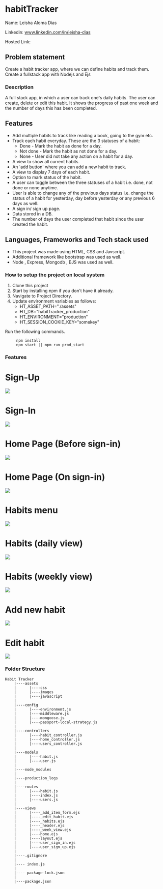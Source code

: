 # habitTracker

Name: Leisha Aloma Dias

Linkedin: www.linkedin.com/in/leisha-dias

Hosted Link: 

## Problem statement

Create a habit tracker app, where we can define habits and track them. Create a fullstack app with Nodejs and Ejs

### Description

A full stack app, in which a user can track one's daily habits.
The user can create, delete or edit this habit.
It shows the progress of past one week and the number of days this has been completed.

## Features
- Add multiple habits to track like reading a book, going to the gym etc.
- Track each habit everyday. These are the 3 statuses of a habit:
  - Done - Mark the habit as done for a day.
  - Not done - Mark the habit as not done for a day.
  - None - User did not take any action on a habit for a day.
- A view to show all current habits.
- An 'add button' where you can add a new habit to track. 
- A view to display 7 days of each habit.
- Option to mark status of the habit.
- A user can toggle between the three statuses of a habit i.e. done, not done or none anytime.
- User is able to change any of the previous days status i.e. change the status of a habit for yesterday, day before yesterday or any previous 6 days as well.
- A sign in/ sign up page.
- Data stored in a DB.
- The number of days the user completed that habit since the user created the habit.


## Languages, Frameworks and Tech stack used
- This project was made using HTML, CSS and Javscript.
- Additional framework like bootstrap was used as well.
- Node , Express, Mongodb , EJS was used as well.

### How to setup the project on local system

  1. Clone this project
  2. Start by installing npm if you don't have it already.
  3. Navigate to Project Directory.
  4. Update environment variables as follows:
     - HT_ASSET_PATH="./assets"
     - HT_DB="habitTracker_production"
     - HT_ENVIRONMENT="production"
     - HT_SESSION_COOKIE_KEY="somekey"

Run the following commands.
   ```` 
        npm install 
        npm start || npm run prod_start
   ````


### Features
  
  # Sign-Up
  <img src="/assets/images/screenshots/signup.png">

  # Sign-In
  <img src="/assets/images/screenshots/signin.png">

  # Home Page (Before sign-in)
  <img src="/assets/images/screenshots/home.png">
  
  # Home Page (On sign-in)
  <img src="/assets/images/screenshots/nohabit.png">

  # Habits menu
  <img src="/assets/images/screenshots/habitmenu.png">

  # Habits (daily view)
  <img src="/assets/images/screenshots/habits.png">

  # Habits (weekly view)
  <img src="/assets/images/screenshots/weekview.png">

  # Add new habit
  <img src="/assets/images/screenshots/addhabit.png">
  
  # Edit habit
  <img src="/assets/images/screenshots/edithabit.png">
  
  

### Folder Structure

````
Habit Tracker
    |----assets
    |      |----css
    |      |----images
    |      |----javascript
    |             
    |----config
    |      |----environment.js
    |      |----middleware.js
    |      |----mongoose.js
    |      |----passport-local-strategy.js
    |
    |----controllers
    |      |----habit_controller.js
    |      |----home_controller.js
    |      |----users_controller.js
    |
    |----models
    |      |----habit.js
    |      |----user.js
    |
    |----node_modules
    |
    |----production_logs
    |
    |----routes
    |      |----habit.js
    |      |----index.js
    |      |----users.js
    |
    |----views
    |      |----_add_item_form.ejs
    |      |----_edit_habit.ejs
    |      |----_habits.ejs
    |      |----_header.ejs
    |      |----_week_view.ejs
    |      |----home.ejs
    |      |----layout.ejs
    |      |----user_sign_in.ejs
    |      |----user_sign_up.ejs
    |
    |----.gitignore
    |
    |---- index.js
    |
    |---- package-lock.json
    |
    |----package.json
````
